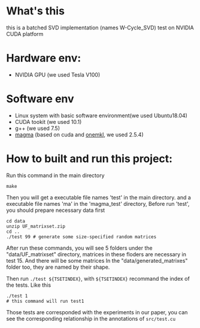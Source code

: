 # What's this
this is a batched SVD implementation (names W-Cycle_SVD) test on NVIDIA CUDA platform

# Hardware env:
- NVIDIA GPU (we used Tesla V100)

# Software env
- Linux system with basic software environment(we used Ubuntu18.04)
- CUDA tookit (we used 10.1)
- g++ (we used 7.5)
- [magma](https://icl.utk.edu/magma/software/index.html) (based on cuda and [onemkl](https://www.intel.com/content/www/us/en/developer/tools/oneapi/onemkl.html), we used 2.5.4)

# How to built and run this project:
Run this command in the main directory
```shell
make
````
Then you will get a executable file names 'test' in the main directory. and a executable file names 'ma' in the 'magma_test' directory,
Before run 'test', you should prepare necessary data first
```shell
cd data
unzip UF_matrixset.zip
cd ..
./test 99 # generate some size-specified random matrices
```
After run these commands,
you will see 5 folders under the "data/UF_matrixset" directory, matrices in these floders are necessary in test 15.
And there will be some matrices In the "data/generated_matrixes" folder too, they are named by their shape.
 
Then run `./test ${TSETINDEX}`, with `${TSETINDEX}` recommand the index of the tests.
Like this
```
./test 1
# this command will run test1
```
Those tests are corresponded with the experiments in our paper, you can see the corresponding relationship in the annotations of `src/test.cu`
